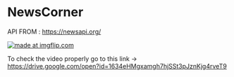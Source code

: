 # NewsCorner

API FROM : https://newsapi.org/



<a href="https://imgflip.com/gif/26x2bt"><img src="https://i.imgflip.com/26x2bt.gif" title="made at imgflip.com"/></a>

To check the video properly go to this link -> https://drive.google.com/open?id=1634eHMgxamgh7hjSSt3pJznKjg4rveT9
